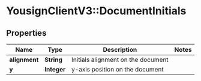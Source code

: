 # YousignClientV3::DocumentInitials

## Properties
Name | Type | Description | Notes
------------ | ------------- | ------------- | -------------
**alignment** | **String** | Initials alignment on the document | 
**y** | **Integer** |  y-axis position on the document | 

